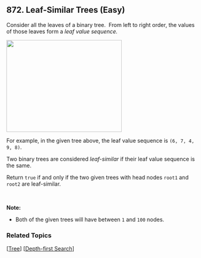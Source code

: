 <!--|This file generated by command(leetcode description); DO NOT EDIT.    |-->
<!--+----------------------------------------------------------------------+-->
<!--|@author    Openset <openset.wang@gmail.com>                           |-->
<!--|@link      https://github.com/openset                                 |-->
<!--|@home      https://github.com/openset/leetcode                        |-->
<!--+----------------------------------------------------------------------+-->

## 872. Leaf-Similar Trees (Easy)

<p>Consider all the leaves of a binary tree.&nbsp; From&nbsp;left to right order, the values of those&nbsp;leaves form a <em>leaf value sequence.</em></p>

<p><img alt="" src="https://s3-lc-upload.s3.amazonaws.com/uploads/2018/07/16/tree.png" style="width: 300px; height: 240px;" /></p>

<p>For example, in the given tree above, the leaf value sequence is <code>(6, 7, 4, 9, 8)</code>.</p>

<p>Two binary trees are considered <em>leaf-similar</em>&nbsp;if their leaf value sequence is the same.</p>

<p>Return <code>true</code> if and only if the two given trees with head nodes <code>root1</code> and <code>root2</code> are leaf-similar.</p>

<p>&nbsp;</p>

<p><strong>Note:</strong></p>

<ul>
	<li>Both of the given trees will have between <code>1</code> and <code>100</code> nodes.</li>
</ul>

### Related Topics
  [[Tree](https://github.com/openset/leetcode/tree/master/tag/tree/README.md)]
  [[Depth-first Search](https://github.com/openset/leetcode/tree/master/tag/depth-first-search/README.md)]
